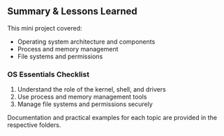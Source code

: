## Summary & Lessons Learned

This mini project covered:
- Operating system architecture and components
- Process and memory management
- File systems and permissions

### OS Essentials Checklist
1. Understand the role of the kernel, shell, and drivers
2. Use process and memory management tools
3. Manage file systems and permissions securely

Documentation and practical examples for each topic are provided in the respective folders.
